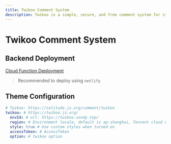 ```yaml
---
title: Twikoo Comment System
description: Twikoo is a simple, secure, and free comment system for static websites, supporting use on any static site.
---
```


# Twikoo Comment System

## Backend Deployment

[Cloud Function Deployment](https://twikoo.js.org/backend.html)

> Recommended to deploy using `netlify`

## Theme Configuration

```yaml
# Twikoo: https://solitude.js.org/comment/twikoo
twikoo: # https://twikoo.js.org/
  envId: # url: https://twikoo.sondy.top/
  region: # Environment locale, default is ap-shanghai, Tencent cloud environment fill ap-shanghai or ap-guangzhou; Vercel environment do not fill the.
  style: true # Use custom styles when turned on
  accessToken: # AccessToken
  option: # twikoo option
```